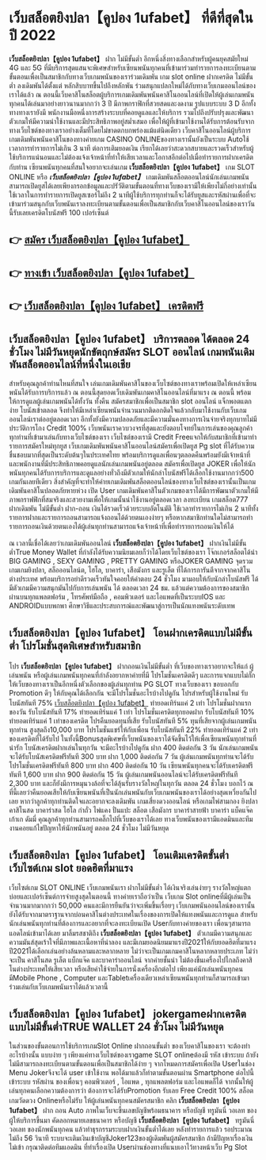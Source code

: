 # เว็บสล็อตยิงปลา【คูปอง 1ufabet】  ที่ดีที่สุดในปี 2022

**เว็บสล็อตยิงปลา【คูปอง 1ufabet】** ฝาก ไม่มีขั้นต่ำ  อีกหนึ่งสิ่งทางเลือกสำหรับผู้คนยุคสมัยใหม่ 4G และ 5G ที่มีบริการสุดแสนจะพิเศษสำหรับเซียนพนันทุกคนที่เข้ามาร่วมทำรายการลงทะเบียนตามขั้นตอนเพื่อเป็นสมาชิกกับทางเว็บเกมพนันของเราร่วมเดิมพัน เกม slot online ฝากเครดิต ไม่มีขั้นต่ำ ลงเดิมพันได้ตั้งแต่ หลักสิบบาทขึ้นไปถึงหลักพัน ร่วมสนุกแปลกใหม่ได้กับทางเว็บเกมออนไลน์ของเราได้แล้ว ณ ตอนนี้เว็บคาสิโนสล็อตผู้บริการเกมเดิมพันพนันคาสิโนออนไลน์ที่เปิดให้ผู้เล่นเกมพนันทุกคนได้เล่นมาอย่างยาวนานมากกว่า 3 ปี มีภาพกราฟิกที่สวยสดและงดงาม รูปแบบระบบ 3 D
อีกทั้งทางทางเรายังมี พนักงานมือหนึ่งการสร้างระบบที่คอยดูแลและให้บริการ  รวมไปถึงปรับปรุงและพัฒนาตัวเกมให้มีความน่าใช้งานและมีประสิทธิภาพอยู่สม่ำเสมอ เพื่อให้ผู้ที่เข้ามาใช้งานได้รับการต้อนรับจากทางเว็บไซต์ของทางเราอย่างเต็มที่โดยไม่ขาดตกบกพร่องแม้แต่นิดเดียว เว็บคาสิโนออนไลน์ผู้บริการเกมเดิมพันพนันคาสิโนของทางค่ายเกม CASINO ONLINEของทางเรานั้นยังเป็นระบบ Autoใช้เวลาการทำรายการไม่เกิน 3 นาที ต่อการเติมยอดเงิน เรียกได้เลยว่าสะดวกสบายและรวดเร็วสำหรับผู้ใช้บริการแน่นอนและไม่ต้องแจ้งเจ้าหน้าที่ทำให้เสียเวลาและโอกาสอีกต่อไปเมื่อทำรายการฝากเครดิตกับท่าน
เซียนพนันทุกคนที่สนใจอยากจะเล่นเกม **เว็บสล็อตยิงปลา【คูปอง 1ufabet】** เกม SLOT ONLINE หรือ ***เว็บสล็อตยิงปลา【คูปอง 1ufabet】*** เกมเดิมพันสล็อตออนไลน์นักเล่นเกมพนันสามารถเปิดยูสได้เลยเพียงกรอกข้อมูลและปรัวัติตามขั้นตอนที่ทางเว็บของเรามีให้เพียงไม่กี่อย่างเท่านั้น ใช้เวลาในการทำรายการเปิดยูสเซอร์ไม่ถึง 2 นาทีผู้ใช้บริการทุกท่านก็จะได้รับยูสและรหัสผ่านเพื่อที่จะเข้ามาร่วมสนุกกับเว็บพนันเราลงทะเบียนตามขั้นตอนเพื่อเป็นสมาชิกกับเว็บคาสิโนออนไลน์ของเราวันนี้รับเลยเครดิตโบนัสฟรี 100 เปอร์เซ็นต์ 

## 👉 [สมัคร เว็บสล็อตยิงปลา【คูปอง 1ufabet】](https://archa888.com/)
## 👉 [ทางเข้า เว็บสล็อตยิงปลา【คูปอง 1ufabet】](https://archa888.com/)
## 👉 [เว็บสล็อตยิงปลา【คูปอง 1ufabet】 เครดิตฟรี](https://archa888.com/)

## เว็บสล็อตยิงปลา【คูปอง 1ufabet】 บริการตลอด ได้ตลอด 24 ชั่วโมง ไม่มีวันหยุดนักขัตฤกษ์สมัคร SLOT ออนไลน์ เกมพนันเดิมพันสล็อตออนไลน์ที่หนึ่งในเอเชีย

สำหรับคุณลูกค้าท่านไหนที่สนใจ เล่นเกมเดิมพันคาสิโนของเว็บไซต์ของทางเราพร้อมเปิดให้เหล่าเซียนพนันได้รับการบริการแล้ว ณ ตอนนี้สุดยอดเว็บเดิมพันเกมคาสิโนออนไลน์ที่มาแรง ณ ตอนนี้ พร้อมให้การดูแลผู้เล่นเกมพนันได้ทั้งวัน ทั้งคืน สมัครสมาชิกเพื่อเป็นสมาชิก slot ออนไลน์ แจ็กพอตแตกง่าย โบนัสเข้าตลอด จึงทำให้มีเหล่าเซียนพนันจำนวนมากติดอกติดใจแล้วกลับมาใช้งานกับเว็บเกมออนไลน์เราต่ออยู่ตลอดเวลา อีกทั้งยังมีความปลอดภัยและมีความมั่นคงทางการเงินจ่ายจริงทุกบาทไม่มีประวัติการโกง Credit 100% เว็บพนันเราควบวงจรที่สุดและยังตอบโจทย์ในการเล่นของคุณลูกค้าทุกท่านที่เข้ามาเล่นกับทางเว็บไซต์ของเรา
เว็บไซต์ของเรามี Credit Freeแจกให้กับสมาชิกที่เข้ามาทำรายการสมัครใหม่ทุกยูส เว็บเกมเดิมพันพนันคาสิโนออนไลน์สมัครเพื่อเปิดยูส Pg slot ที่ได้รับความชื่นชอบมากที่สุดเป็นระดับต้นๆในประเทศไทย พร้อมบริการดูแลเพื่อนๆตลอดคืนพร้อมยังมีเจ้าหน้าที่และพนักงานที่มีประสิทธิภาพคอยดูแลนักเล่นเกมพนันอยู่ตลอด สมัครเพื่อเปิดยูส JOKER เพื่อให้นักพนันทุกคนได้รับการบริการและดูแลอย่างทั่วถึงมีตัวเกมให้นักล่าโบนัสฟรีได้เลือกใช้งานมากกว่า500 เกมกันเลยทีเดียว
สิ่งสำคัญที่จะทำให้ค่ายเกมเดิมพันสล็อตออนไลน์ของทางเว็บไซต์ของเรานั้นเป็นเกมเดิมพันคาสิโนปลอดภัยหายห่วง เปิด User  เกมเดิมพันคาสิโนตัวเกมของเราได้มีการพัฒนาตัวเกมให้มีภาพกราฟฟิกที่สมจริงและสวยงามเพื่อให้เกมนั้นน่าใช้งานอยู่ตลอดเวลา ลงทะเบียน เกมสล็อต777 ฝากเดิมพัน ไม่มีขั้นต่ำ ฝาก-ถอน เงินได้รวดเร็วด้วยระบบอัตโนมัติ ใช้เวลาทำรายการไม่เกิน 2 นาทีทั้งรายการฝากและรายการถอนสามารถแจ้งถอนได้ด้วยตนเองง่ายๆ หรือหากสมาชิกท่านใดไม่สามารถทำรายการถอนเงินด้วยตนเองได้ผู้เล่นทุกท่านสามารถแจ้งเจ้าหน้าที่เพื่อทำรายการถอนเงินให้ได้

ณ เวลานี้เชื่อได้เลยว่าเกมเดิมพันออนไลน์ **เว็บสล็อตยิงปลา【คูปอง 1ufabet】** ฝากเงินไม่มีขั้นต่ำTrue Money Wallet ที่กำลังได้รับความนิยมเลยก็ว่าได้โดยเว็บไซต์ของเรา โจ๊กเกอร์สล็อตได้นำ BIG GAMING , SEXY GAMING , PRETTY GAMING หรือJOKER GAMING จุดรวมเกมเกมยิงปลา, สล็อออนไลน์ต, ไฮโล, บาคาร่า, เสือมังกร และรูเล็ต ที่ได้การการันตีจากจากคาสิโนต่างประเทศ พร้อมบริการอย่าดีรวดเร็วทันใจคอยให้คำตอบ 24 ชั่วโมง มามอบให้กับนักล่าโบนัสฟรี ได้มีตัวเกมมีความสนุกมันไปกับการเล่นพนัน ได้ ตลอดเวลา 24 ชม. แล้วแต่ความต้องการของสมาชิกผ่านบนทุกแพลตฟอร์ม , โทรศัพท์มือถือ , คอมพิวเตอร์ และไอแพดที่เป็นระบบIOS และ ANDROIDแบบพกพา ศึกษาวิธีและประสบการณ์และพัฒนาสู่การเป็นนักแทงพนันระดับเทพ

## เว็บสล็อตยิงปลา【คูปอง 1ufabet】 โอนฝากเครดิตแบบไม่มีขั้นต่ำ โปรโมชั่นสุดพิเศษสำหรับสมาชิก

โปร **เว็บสล็อตยิงปลา【คูปอง 1ufabet】** ฝากถอนเงินไม่มีขั้นต่ำ ที่เว็บของทางเราอยากจะให้แก่  ผู้เล่นพนัน หรือผู้เล่นเกมพนันทุกคนที่กำลังอยากหาค่ายที่มี โปรโมชั่นเครดิตดีๆ และการแจกแบบไม่กั๊ก ให้เว็บของทางเราเป็นอีกหนึ่งตัวเลือกของผู้เล่นทุกท่าน  PG SLOT ทางเว็บของเรา ขอบอกกับ Promotion ดีๆ ให้กับคุณได้เลือกกัน จะมีโปรโมชั่นอะไรบ้างไปดูกัน
โปรสำหรับผู้ใช้งานใหม่ รับโบนัสทันที 75% [เว็บสล็อตยิงปลา【คูปอง 1ufabet】](https://archa888.com/) ทำยอดเทิร์นแค่ 2 เท่า
โปรโมชั่นฝากแรกของวัน รับโบนัสทันที 17% ทำยอดเทิร์นแค่ 1 เท่า
โปรโมชั่นเครดิตทุกยอดฝาก รับโบนัสทันที 10% ทำยอดเทิร์นแค่ 1 เท่าของเครดิต
โปรคืนยอดทุนที่เสีย รับโบนัสทันที 5% ทุนที่เสียจากผู้เล่นเกมพนันทุกท่าน สูงสุดถึง10,000 บาท
โปรโมชั่นแชร์ให้กับเพื่อน รับโบนัสทันที 22% ทำยอดเทิร์นแค่ 2 เท่าของเครดิตที่ได้รับไป
ในทั้งนี้Bonusสุดพิเศษที่เว็บพนันของเราได้จัดขึ้นไว้ให้เพื่อเซียนพนันทุกท่านที่น่ารัก โบนัสเครดิตฝากเล่นในทุกวัน จะมีอะไรบ้างไปดูกัน
ฝาก 400 ติดต่อกัน 3 วัน นักเล่นเกมพนันจะได้รับโบนัสเครดิตฟรีทันที 300 บาท
ฝาก 1,000 ติดต่อกัน 7 วัน ผู้เล่นเกมพนันทุกท่านจะได้รับโปรโมชั่นเครดิตฟรีทันที 800 บาท
ฝาก 400 ติดต่อกัน 10 วัน เซียนพนันทุกคนจะได้รับเครดิตฟรีทันที 1,600 บาท
ฝาก 900 ติดต่อกัน 15 วัน ผู้เล่นเกมพนันออนไลน์จะได้รับเครดิตฟรีทันที 2,300 บาท
และก็ยังมีการหมุนวงล้อที่จะได้ลุ้นรับรางวัลใหญ่ในทุกวัน ตลอด 24 ชั่วโมง บอกไว้ ณ ที่นี้เลยว่าคืนยอดเสียให้กับเซียนพนันที่เป็นนักเล่นพนันกับเว็บเกมพนันของเราได้อย่างสุดเหวี่ยงกันไปเลย หากว่าลูกค้าทุกท่านติดใจและอยากจะลงเดิมพัน เกมเสี่ยงดวงออนไลน์ หรือเกมไพ่สามกอง  ยิงปลา คาสิโนสด บาคาร่าสด ไฮโล กำถั่ว ไพ่แคง ปั่นแปะ สล็อต เสือมังกร บาคาร่าสายฟ้า บาคาร่า แบ็คแจ๊ค เก้าเก ดัมมี่ คุณลูกค้าทุกท่านสามารถคลิ๊กไปที่เว็บของเราได้เลย ทางเว็บพนันของเรามีแอดมินและทีมงานคอยแก้ไขปัญหาให้นักพนันอยู่ ตลอด 24 ชั่วโมง ไม่มีวันหยุด

## เว็บสล็อตยิงปลา【คูปอง 1ufabet】 โอนเติมเครดิตขั้นต่ำ  เว็บไซต์เกม slot ยอดฮิตที่มาแรง

เว็บไซต์เกม SLOT ONLINE เว็บเกมพนันเรา ฝากไม่มีขั้นต่ำ ได้เงินจริงเล่นง่ายๆ รางวัลใหญ่แตกบ่อยและเปอร์เซ็นต์การจ่ายสูงสุดในตอนนี้ ทางค่ายเราถือว่าเป็น เว็บเกม Slot onlineที่มีผู้เล่นเป็นจำนวนมากมากกว่า 50,000 คนและมีการยืนยันว่าจะเพิ่มขึ้นเรื่อยๆ เว็บเกมพนันออนไลน์ของเรานั้นยังได้รับจากมาตราฐานจากบ่อนคาสิโนต่างประเทศในเรื่องของการเปิดให้แทงพนันและการดูแล สำหรับนักเล่นพนันทุกท่านที่ต้องการและอยากที่จะลงทะเบียนเปิด Userกับทางค่ายของเรา เพื่อนๆสามารถแอดไลน์เข้ามาได้เลย
	มาลิ้มรสชาติถึง **เว็บสล็อตยิงปลา【คูปอง 1ufabet】** ตัวเกมมีความสนุกและความมันส์สุดเร้าใจที่มีภาพและเนื้อหาที่น่าลอง และมีเกมยอดนิยมมาแรงปี2021ให้กับยอดฮิตที่มาแรงปี2021ได้เลือกเล่นอย่างล้นหลามและหลากหลาย  ไม่ว่าจะเป็นเกมเกมคาสิโนหลากหลายประเภท ไม่ว่าจะเป็น คาสิโนสด รูเล็ต แบ็กแจ๊ค และบาคาร่าออนไลน์ จากค่ายชั้นนำ ไม่ต้องขึ้นเครื่องไปไกลถึงคาสิโนต่างประเทศให้เสียเวลา หรือเสียค่าใช้จ่ายในการนั่งเครื่องอีกต่อไป เพียงแค่นักเล่นพนันทุกคนมีMobile Phone , Computer และTabletเครื่องเดียวเหล่าเซียนพนันทุกท่านก็สามารถเข้ามาร่วมเล่นกับเว็บเกมพนันเราได้แล้วเวลานี้

## เว็บสล็อตยิงปลา【คูปอง 1ufabet】 jokergameฝากเครดิต แบบไม่มีขั้นต่ำTRUE WALLET 24 ชั่วโมง ไม่มีวันหยุด

ในส่วนของขั้นตอนการใช้บริการเกมSlot Online ฝากถอนขั้นต่ำ ของเว็บคาสิโนของเรา จะต้องทำอะไรบ้างนั้น แบบง่าย ๆ เพียงแค่ทางเว็บไซต์ของเราgame SLOT onlineต้องมี รหัส เข้าระบบ ถ้ายังไม่มีสามารถลงทะเบียนตามขั้นตอนเพื่อเป็นสมาชิกได้ง่าย ๆ จากโหมดการสมัครเพื่อเปิด Userในช่อง Menu Jokerจึงจะได้ user เข้าใช้งาน พอได้มาแล้วก็ทำตามขั้นตอนผ่าน Smartphone ต่อไปนี้
เข้าระบบ รหัสผ่าน  ของเพื่อนๆ คอมพิวเตอร์ , ไอแพด , ทุกแพลตฟอร์ม และไอแพดก็ได้
จากนั้นให้ผู้เล่นทุกคนเลือกความต้องการว่า ต้องการจะได้รับPromotion รับเลย Free Credit 100% สล็อตเกมวัดดวง Onlineหรือไม่รับ
ให้ผู้เล่นพนันทุกคนสมัครสมาชิก คลิก **เว็บสล็อตยิงปลา【คูปอง 1ufabet】** ฝาก ถอน Auto ภาพในเว็บจะขึ้นเลขบัญชีพร้อมธนาคาร หรือบัญชี ทรูมันนี่ วอเลท ของผู้ให้บริการขึ้นมา
คัดลอกหมายเลขธนาคาร หรือบัญชี **เว็บสล็อตยิงปลา【คูปอง 1ufabet】** ทรูมันนี่ วอเลท ของนักพนันทุกคน แล้วทำธุรกรรมระบบฝากเงินขั้นต่ำได้เลย
หลังทำรายการแล้ว รอประมาณไม่ถึง 56 วินาที ระบบจะเติมเงินเข้าบัญชีJoker123ของผู้เดิมพันผู้สมัครสมาชิก
ถ้ามีปัญหาเรื่องเงินไม่เข้า กรุณาติดต่อทีมแอดมิน ที่ทำเรื่องเปิด Userผ่านช่องทางที่แนบเอาไว้ทางหน้าเว็บ Pg Slot


